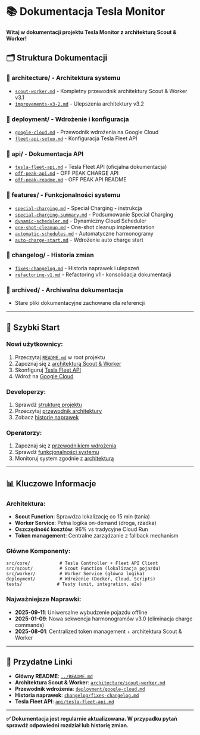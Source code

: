 # 📚 Dokumentacja Tesla Monitor

**Witaj w dokumentacji projektu Tesla Monitor z architekturą Scout & Worker!**

## 🗂️ **Struktura Dokumentacji**

### **📁 architecture/** - Architektura systemu
- [`scout-worker.md`](architecture/scout-worker.md) - Kompletny przewodnik architektury Scout & Worker v3.1
- [`improvements-v3-2.md`](architecture/improvements-v3-2.md) - Ulepszenia architektury v3.2

### **📁 deployment/** - Wdrożenie i konfiguracja
- [`google-cloud.md`](deployment/google-cloud.md) - Przewodnik wdrożenia na Google Cloud
- [`fleet-api-setup.md`](deployment/fleet-api-setup.md) - Konfiguracja Tesla Fleet API

### **📁 api/** - Dokumentacja API
- [`tesla-fleet-api.md`](api/tesla-fleet-api.md) - Tesla Fleet API (oficjalna dokumentacja)
- [`off-peak-api.md`](api/off-peak-api.md) - OFF PEAK CHARGE API
- [`off-peak-readme.md`](api/off-peak-readme.md) - OFF PEAK API README

### **📁 features/** - Funkcjonalności systemu
- [`special-charging.md`](features/special-charging.md) - Special Charging - instrukcja
- [`special-charging-summary.md`](features/special-charging-summary.md) - Podsumowanie Special Charging
- [`dynamic-scheduler.md`](features/dynamic-scheduler.md) - Dynamiczny Cloud Scheduler
- [`one-shot-cleanup.md`](features/one-shot-cleanup.md) - One-shot cleanup implementation
- [`automatic-schedules.md`](features/automatic-schedules.md) - Automatyczne harmonogramy
- [`auto-charge-start.md`](features/auto-charge-start.md) - Wdrożenie auto charge start

### **📁 changelog/** - Historia zmian
- [`fixes-changelog.md`](changelog/fixes-changelog.md) - Historia naprawek i ulepszeń
- [`refactoring-v1.md`](changelog/refactoring-v1.md) - Refactoring v1 - konsolidacja dokumentacji

### **📁 archived/** - Archiwalna dokumentacja
- Stare pliki dokumentacyjne zachowane dla referencji

---

## 🚀 **Szybki Start**

### **Nowi użytkownicy:**
1. Przeczytaj [`README.md`](../README.md) w root projektu
2. Zapoznaj się z [architekturą Scout & Worker](architecture/scout-worker.md)
3. Skonfiguruj [Tesla Fleet API](deployment/fleet-api-setup.md)
4. Wdroż na [Google Cloud](deployment/google-cloud.md)

### **Developerzy:**
1. Sprawdź [strukturę projektu](../README.md#struktura-projektu)
2. Przeczytaj [przewodnik architektury](architecture/scout-worker.md)
3. Zobacz [historię naprawek](changelog/fixes-changelog.md)

### **Operatorzy:**
1. Zapoznaj się z [przewodnikiem wdrożenia](deployment/google-cloud.md)
2. Sprawdź [funkcjonalności systemu](features/)
3. Monitoruj system zgodnie z [architekturą](architecture/scout-worker.md)

---

## 📊 **Kluczowe Informacje**

### **Architektura:**
- **Scout Function**: Sprawdza lokalizację co 15 min (tania)
- **Worker Service**: Pełna logika on-demand (droga, rzadka)
- **Oszczędność kosztów**: 96% vs tradycyjne Cloud Run
- **Token management**: Centralne zarządzanie z fallback mechanism

### **Główne Komponenty:**
```
src/core/           # Tesla Controller + Fleet API Client
src/scout/          # Scout Function (lokalizacja pojazdu)  
src/worker/         # Worker Service (główna logika)
deployment/         # Wdrożenie (Docker, Cloud, Scripts)
tests/             # Testy (unit, integration, e2e)
```

### **Najważniejsze Naprawki:**
- **2025-09-11**: Uniwersalne wybudzenie pojazdu offline
- **2025-01-09**: Nowa sekwencja harmonogramów v3.0 (eliminacja charge commands)
- **2025-08-01**: Centralized token management + architektura Scout & Worker

---

## 🔗 **Przydatne Linki**

- **Główny README**: [`../README.md`](../README.md)
- **Architektura Scout & Worker**: [`architecture/scout-worker.md`](architecture/scout-worker.md)
- **Przewodnik wdrożenia**: [`deployment/google-cloud.md`](deployment/google-cloud.md)
- **Historia naprawek**: [`changelog/fixes-changelog.md`](changelog/fixes-changelog.md)
- **Tesla Fleet API**: [`api/tesla-fleet-api.md`](api/tesla-fleet-api.md)

---

**✅ Dokumentacja jest regularnie aktualizowana. W przypadku pytań sprawdź odpowiedni rozdział lub historię zmian.** 